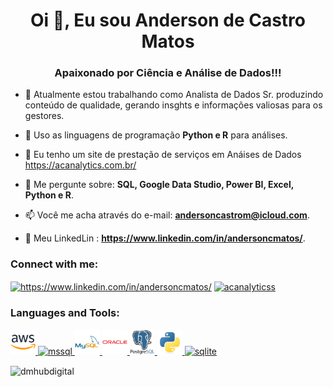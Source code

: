 <h1 align="center">Oi 👋, Eu sou Anderson de Castro Matos</h1>
<h3 align="center">Apaixonado por Ciência e Análise de Dados!!!</h3>

- 🔭 Atualmente estou trabalhando como Analista de Dados Sr. produzindo conteúdo de qualidade, gerando insghts e informações valiosas para os gestores.

- 🌱 Uso as linguagens de programação **Python e R** para análises.

- 📝 Eu tenho um site de prestação de serviços em Anáises de Dados https://acanalytics.com.br/

- 💬 Me pergunte sobre: **SQL, Google Data Studio, Power BI, Excel, Python e R**.
 
- 📫 Você me acha através do e-mail: **andersoncastrom@icloud.com**.

- 📄 Meu LinkedLin : **https://www.linkedin.com/in/andersoncmatos/**.

<h3 align="left">Connect with me:</h3>
<p align="left">
<a href="https://www.linkedin.com/in/andersoncmatos" target="blank"><img align="center" src="https://raw.githubusercontent.com/rahuldkjain/github-profile-readme-generator/master/src/images/icons/Social/linked-in-alt.svg" alt="https://www.linkedin.com/in/andersoncmatos/" height="30" width="40" /></a>
<a href="https://instagram.com/acanalyticss" target="blank"><img align="center" src="https://raw.githubusercontent.com/rahuldkjain/github-profile-readme-generator/master/src/images/icons/Social/instagram.svg" alt="acanalyticss" height="30" width="40" /></a>


<h3 align="left">Languages and Tools:</h3>
<p align="left"> <a href="https://aws.amazon.com" target="_blank"> <img src="https://raw.githubusercontent.com/devicons/devicon/master/icons/amazonwebservices/amazonwebservices-original-wordmark.svg" alt="aws" width="40" height="40"/> </a> <a href="https://www.microsoft.com/en-us/sql-server" target="_blank"> <img src="https://www.svgrepo.com/show/303229/microsoft-sql-server-logo.svg" alt="mssql" width="40" height="40"/> </a> <a href="https://www.mysql.com/" target="_blank"> <img src="https://raw.githubusercontent.com/devicons/devicon/master/icons/mysql/mysql-original-wordmark.svg" alt="mysql" width="40" height="40"/> </a> <a href="https://www.oracle.com/" target="_blank"> <img src="https://raw.githubusercontent.com/devicons/devicon/master/icons/oracle/oracle-original.svg" alt="oracle" width="40" height="40"/> </a> <a href="https://www.postgresql.org" target="_blank"> <img src="https://raw.githubusercontent.com/devicons/devicon/master/icons/postgresql/postgresql-original-wordmark.svg" alt="postgresql" width="40" height="40"/> </a> <a href="https://www.python.org" target="_blank"> <img src="https://raw.githubusercontent.com/devicons/devicon/master/icons/python/python-original.svg" alt="python" width="40" height="40"/> </a> <a href="https://www.sqlite.org/" target="_blank"> <img src="https://www.vectorlogo.zone/logos/sqlite/sqlite-icon.svg" alt="sqlite" width="40" height="40"/> </a> </p>

<p><img align="center" src="https://github-readme-stats.vercel.app/api/top-langs?username=dmhubdigital&show_icons=true&locale=en&layout=compact" alt="dmhubdigital" /></p>


<!---
- 👋 Oi, eu sou a Data Marketing ou pode me chamar pelo @dmhubdigital
- 👀 I’m interested in ...
- 🌱 I’m currently learning ...
- 💞️ I’m looking to collaborate on ...
- 📫 How to reach me ...


dmhubdigital/dmhubdigital is a ✨ special ✨ repository because its `README.md` (this file) appears on your GitHub profile.
You can click the Preview link to take a look at your changes.
--->
